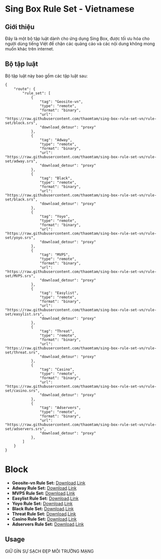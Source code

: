 # Sing Box Rule Set - Vietnamese

## Giới thiệu
Đây là một bộ tập luật dành cho ứng dụng Sing Box, được tối ưu hóa cho người dùng tiếng Việt để chặn các quảng cáo và các nội dung không mong muốn khác trên internet.

## Bộ tập luật
Bộ tập luật này bao gồm các tập luật sau:
```
{
    "route": {
        "rule_set": [
            {
                "tag": "Geosite-vn",
                "type": "remote",
                "format": "binary",
                "url": "https://raw.githubusercontent.com/thaomtam/sing-box-rule-set-vn/rule-set/block.srs",
                "download_detour": "proxy"
            },
            {
                "tag": "Adway",
                "type": "remote",
                "format": "binary",
                "url": "https://raw.githubusercontent.com/thaomtam/sing-box-rule-set-vn/rule-set/adway.srs",
                "download_detour": "proxy"
            },
            {
                "tag": "Black",
                "type": "remote",
                "format": "binary",
                "url": "https://raw.githubusercontent.com/thaomtam/sing-box-rule-set-vn/rule-set/black.srs",
                "download_detour": "proxy"
            },
            {
                "tag": "Yoyo",
                "type": "remote",
                "format": "binary",
                "url": "https://raw.githubusercontent.com/thaomtam/sing-box-rule-set-vn/rule-set/yoyo.srs",
                "download_detour": "proxy"
            },
            {
                "tag": "MVPS",
                "type": "remote",
                "format": "binary",
                "url": "https://raw.githubusercontent.com/thaomtam/sing-box-rule-set-vn/rule-set/MVPS.srs",
                "download_detour": "proxy"
            },
            {
                "tag": "Easylist",
                "type": "remote",
                "format": "binary",
                "url": "https://raw.githubusercontent.com/thaomtam/sing-box-rule-set-vn/rule-set/easylist.srs",
                "download_detour": "proxy"
            },
			{
                "tag": "Threat",
                "type": "remote",
                "format": "binary",
                "url": "https://raw.githubusercontent.com/thaomtam/sing-box-rule-set-vn/rule-set/threat.srs",
                "download_detour": "proxy"
            },
			{
                "tag": "Casino",
                "type": "remote",
                "format": "binary",
                "url": "https://raw.githubusercontent.com/thaomtam/sing-box-rule-set-vn/rule-set/casino.srs",
                "download_detour": "proxy"
            },
			{
                "tag": "Adservers",
                "type": "remote",
                "format": "binary",
                "url": "https://raw.githubusercontent.com/thaomtam/sing-box-rule-set-vn/rule-set/adservers.srs",
                "download_detour": "proxy"
            },
        ]
    }
}
```
# Block 

- **Geosite-vn Rule Set:** [Download](/../../raw/rule-set/block.srs).[Link](/../../raw/rule-set/block.json)
- **Adway Rule Set:** [Download](/../../raw/rule-set/adway.srs).[Link](/../../raw/rule-set/adway.json)
- **MVPS Rule Set:** [Download](/../../raw/rule-set/MVPS.srs).[Link](/../../raw/rule-set/MVPS.json)
- **Easylist Rule Set:** [Download](/../../raw/rule-set/black.srs).[Link](/../../raw/rule-set/easylist.json)
- **Yoyo Rule Set:** [Download](/../../raw/rule-set/yoyo.srs).[Link](/../../raw/rule-set/yoyo.json)
- **Black Rule Set:** [Download](/../../raw/rule-set/black.srs).[Link](/../../raw/rule-set/black.json)
- **Threat Rule Set:** [Download](/../../raw/rule-set/threat.srs).[Link](/../../raw/rule-set/threat.json)
- **Casino Rule Set:** [Download](/../../raw/rule-set/casino.srs).[Link](/../../raw/rule-set/casino.json)
- **Adservers Rule Set:** [Download](/../../raw/rule-set/adservers.srs).[Link](/../../raw/rule-set/adservers.json)

## Usage
GIỮ GÌN SỰ SẠCH ĐẸP MÔI TRƯỜNG MẠNG
